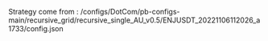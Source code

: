 Strategy come from : /configs/DotCom/pb-configs-main/recursive_grid/recursive_single_AU_v0.5/ENJUSDT_20221106112026_a1733/config.json
